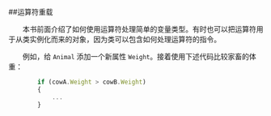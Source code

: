##运算符重载

&emsp;&emsp;本书前面介绍了如何使用运算符处理简单的变量类型。有时也可以把运算符用于从类实例化而来的对象，因为类可以包含如何处理运算符的指令。

&emsp;&emsp;例如，给 `Animal` 添加一个新属性 `Weight`。接着使用下述代码比较家畜的体重：

```javascript
        if (cowA.Weight > cowB.Weight)
        {
            ...
        }
```